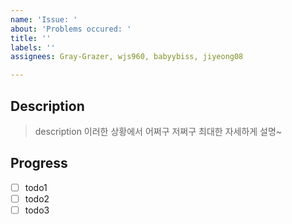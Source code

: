 ```yaml
---
name: 'Issue: '
about: 'Problems occured: '
title: ''
labels: ''
assignees: Gray-Grazer, wjs960, babyybiss, jiyeong08

---
```


## Description 

> description 이러한 상황에서 어쩌구 저쩌구 최대한 자세하게 설명~

## Progress

- [ ] todo1
- [ ] todo2
- [ ] todo3
